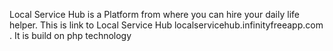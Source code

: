 Local Service Hub is a Platform from where you can hire your daily life helper.
This is link to Local Service Hub localservicehub.infinityfreeapp.com  .
It is build on php technology
